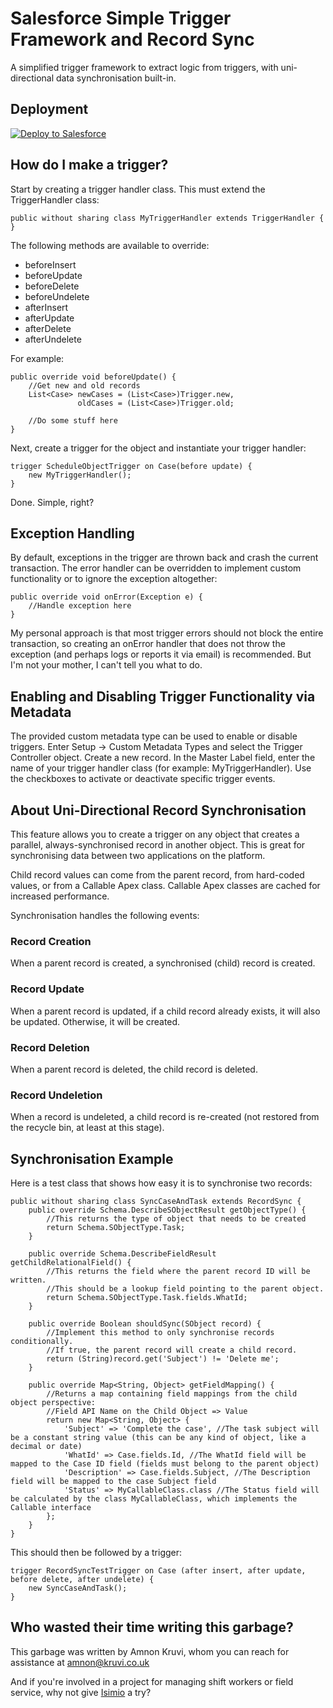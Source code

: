 # Salesforce Simple Trigger Framework and Record Sync

A simplified trigger framework to extract logic from triggers, with uni-directional data synchronisation built-in.

## Deployment

<a href="https://githubsfdeploy.herokuapp.com/app/githubdeploy/akruvi/salesforce-simple-trigger-framework">
  <img src="https://raw.githubusercontent.com/afawcett/githubsfdeploy/master/src/main/webapp/resources/img/deploy.png" alt="Deploy to Salesforce" />
</a>

## How do I make a trigger?

Start by creating a trigger handler class. This must extend the TriggerHandler class:
```Apex
public without sharing class MyTriggerHandler extends TriggerHandler {
}
```

The following methods are available to override:
+ beforeInsert
+ beforeUpdate
+ beforeDelete
+ beforeUndelete
+ afterInsert
+ afterUpdate
+ afterDelete
+ afterUndelete

For example:
```Apex
public override void beforeUpdate() {
    //Get new and old records
    List<Case> newCases = (List<Case>)Trigger.new,
               oldCases = (List<Case>)Trigger.old;

    //Do some stuff here
}
```

Next, create a trigger for the object and instantiate your trigger handler:
```Apex
trigger ScheduleObjectTrigger on Case(before update) {
    new MyTriggerHandler();
}
```

Done. Simple, right?

## Exception Handling

By default, exceptions in the trigger are thrown back and crash the current transaction. The error handler can be overridden to implement custom functionality or to ignore the exception altogether:

```Apex
public override void onError(Exception e) {
    //Handle exception here
}
```

My personal approach is that most trigger errors should not block the entire transaction, so creating an onError handler that does not throw the exception (and perhaps logs or reports it via email) is recommended. But I'm not your mother, I can't tell you what to do.

## Enabling and Disabling Trigger Functionality via Metadata

The provided custom metadata type can be used to enable or disable triggers.
Enter Setup -> Custom Metadata Types and select the Trigger Controller object.
Create a new record. In the Master Label field, enter the name of your trigger handler class (for example: MyTriggerHandler).
Use the checkboxes to activate or deactivate specific trigger events.

## About Uni-Directional Record Synchronisation

This feature allows you to create a trigger on any object that creates a parallel, always-synchronised record in another object.
This is great for synchronising data between two applications on the platform.

Child record values can come from the parent record, from hard-coded values, or from a Callable Apex class. Callable Apex classes are cached for increased performance.

Synchronisation handles the following events:

### Record Creation
When a parent record is created, a synchronised (child) record is created.

### Record Update
When a parent record is updated, if a child record already exists, it will also be updated. Otherwise, it will be created.

### Record Deletion
When a parent record is deleted, the child record is deleted.

### Record Undeletion
When a record is undeleted, a child record is re-created (not restored from the recycle bin, at least at this stage).

## Synchronisation Example

Here is a test class that shows how easy it is to synchronise two records:
```Apex
public without sharing class SyncCaseAndTask extends RecordSync {
    public override Schema.DescribeSObjectResult getObjectType() {
        //This returns the type of object that needs to be created
        return Schema.SObjectType.Task;
    }

    public override Schema.DescribeFieldResult getChildRelationalField() {
        //This returns the field where the parent record ID will be written.
        //This should be a lookup field pointing to the parent object.
        return Schema.SObjectType.Task.fields.WhatId;
    }

    public override Boolean shouldSync(SObject record) {
        //Implement this method to only synchronise records conditionally.
        //If true, the parent record will create a child record.
        return (String)record.get('Subject') != 'Delete me';
    }

    public override Map<String, Object> getFieldMapping() {
        //Returns a map containing field mappings from the child object perspective:
        //Field API Name on the Child Object => Value
        return new Map<String, Object> {
            'Subject' => 'Complete the case', //The task subject will be a constant string value (this can be any kind of object, like a decimal or date)
            'WhatId' => Case.fields.Id, //The WhatId field will be mapped to the Case ID field (fields must belong to the parent object)
            'Description' => Case.fields.Subject, //The Description field will be mapped to the case Subject field
            'Status' => MyCallableClass.class //The Status field will be calculated by the class MyCallableClass, which implements the Callable interface
        };
    }
}
```

This should then be followed by a trigger:
```Apex
trigger RecordSyncTestTrigger on Case (after insert, after update, before delete, after undelete) {
    new SyncCaseAndTask();
}
```

## Who wasted their time writing this garbage?

This garbage was written by Amnon Kruvi, whom you can reach for assistance at amnon@kruvi.co.uk

And if you're involved in a project for managing shift workers or field service, why not give [Isimio](https://www.isimio.com) a try?
